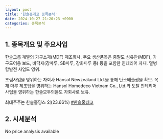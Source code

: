```yaml
---
layout: post
title: '한솔홈데코 종목분석'
date: 2024-10-27 21:20:23 +0900
categories: 종목분석
---
```


## 1. 종목개요 및 주요사업

한솔그룹 계열의 가구소재(MDF) 제조회사. 주요 생산품목은 중밀도 섬유판(MDF), 가구도어용 보드, 바닥재(강마루, SB마루, 강화마루 등) 등을 포함한 인테리어 자재. 열병합발전 사업도 영위.

조림사업을 영위하는 자회사 Hansol Newzealand Ltd.을 통해 탄소배출권을 확보. 목재 마루 제조업을 영위하는 Hansol Homedeco Vietnam Co., Ltd.와 토탈 인테리어 사업을 영위하는 한솔모두의봄도 자회사로 보유.

최대주주는 한솔홀딩스 외(23.66%)
[#한솔홈데코](#)

## 2. 시세분석

No price analysis available
